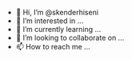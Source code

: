 - 👋 Hi, I’m @skenderhiseni
- 👀 I’m interested in ...
- 🌱 I’m currently learning ...
- 💞️ I’m looking to collaborate on ...
- 📫 How to reach me ...

<!---
skenderhiseni/skenderhiseni is a ✨ special ✨ repository because its `README.md` (this file) appears on your GitHub profile.
You can click the Preview link to take a look at your changes.
--->
